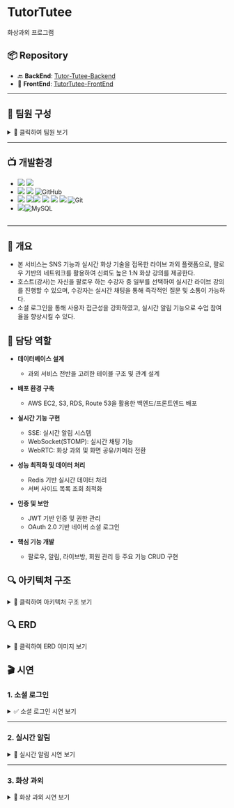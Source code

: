 <h1>TutorTutee</h1>
화상과외 프로그램

## 📦 Repository

- 🔙 **BackEnd**: [Tutor-Tutee-Backend](https://github.com/moonjinho99/Tutor-Tutee-Backend)
- 🎨 **FrontEnd**: [TutorTutee-FrontEnd](https://github.com/ParkYongHo1/TutorTutee-FrontEnd)

---

## 👥 팀원 구성

<details>
  <summary>🔽 클릭하여 팀원 보기</summary>

  <br>

  ### 🛠 BackEnd
  | 이름 | 역할 | GitHub |
  |------|------|--------|
  | <img src="https://github.com/moonjinho99.png?size=50" width="50"> **문진호** | 백엔드 | [@moonjinho99](https://github.com/moonjinho99) |
  | <img src="https://github.com/qldmq.png?size=50" width="50"> **김서현** | 백엔드 | [@qldmq](https://github.com/qldmq) |

  ### 🎨 FrontEnd
  | 이름 | 역할 | GitHub |
  |------|------|--------|
  | <img src="https://github.com/ParkYongHo1.png?size=50" width="50"> **박용호** | 프론트엔드 | [@ParkYongHo1](https://github.com/ParkYongHo1) |

</details>

---

## 📺 개발환경
- <img src="https://img.shields.io/badge/IDE-%23121011?style=for-the-badge"> <img src="https://img.shields.io/badge/Eclipse-2C2255?style=for-the-badge&logo=Eclipse&logoColor=white"/>
- <img src="https://img.shields.io/badge/Tool-%23121011?style=for-the-badge"> <img src="https://img.shields.io/badge/MobaXterm-3A4655?style=for-the-badge&logo=MobaXterm&logoColor=white"/> ![GitHub](https://img.shields.io/badge/github-%23121011.svg?style=for-the-badge&logo=github&logoColor=white)
- <img src="https://img.shields.io/badge/Tech Stack-%23121011?style=for-the-badge"> <img src="https://img.shields.io/badge/java-%23ED8B00?style=for-the-badge&logo=openjdk&logoColor=white"><img src="https://img.shields.io/badge/17-515151?style=for-the-badge"> <img src="https://img.shields.io/badge/springboot-6DB33F?style=for-the-badge&logo=springboot&logoColor=white">
 <img src="https://img.shields.io/badge/AWS-232F3E?style=for-the-badge&logo=Amazon-AWS&logoColor=white"/> <img src="https://img.shields.io/badge/Redis-DC382D?style=for-the-badge&logo=Redis&logoColor=white"> 
![Git](https://img.shields.io/badge/git-%23F05033.svg?style=for-the-badge&logo=git&logoColor=white) 
- <img src="https://img.shields.io/badge/Database-%23121011?style=for-the-badge">![MySQL](https://img.shields.io/badge/mysql-%2300f.svg?style=for-the-badge&logo=mysql&logoColor=white)
<br/><br/>
<hr>

## 🚩 개요
- 본 서비스는 SNS 기능과 실시간 화상 기술을 접목한 라이브 과외 플랫폼으로, 팔로우 기반의 네트워크를 활용하여 신뢰도 높은 1:N 화상 강의를 제공한다.
- 호스트(강사)는 자신을 팔로우 하는 수강자 중 일부를 선택하여 실시간 라이브 강의를 진행할 수 있으며, 수강자는 실시간 채팅을 통해 즉각적인 질문 및 소통이 가능하다.
 - 소셜 로그인을 통해 사용자 접근성을 강화하였고, 실시간 알림 기능으로 수업 참여율을 향상시킬 수 있다.


## 📝 담당 역할

- **데이터베이스 설계**  
  - 과외 서비스 전반을 고려한 테이블 구조 및 관계 설계

- **배포 환경 구축**  
  - AWS EC2, S3, RDS, Route 53을 활용한 백엔드/프론트엔드 배포

- **실시간 기능 구현**  
  - SSE: 실시간 알림 시스템  
  - WebSocket(STOMP): 실시간 채팅 기능  
  - WebRTC: 화상 과외 및 화면 공유/카메라 전환

- **성능 최적화 및 데이터 처리**  
  - Redis 기반 실시간 데이터 처리  
  - 서버 사이드 목록 조회 최적화

- **인증 및 보안**  
  - JWT 기반 인증 및 권한 관리  
  - OAuth 2.0 기반 네이버 소셜 로그인

- **핵심 기능 개발**  
  - 팔로우, 알림, 라이브방, 회원 관리 등 주요 기능 CRUD 구현


## 🔍 아키텍처 구조

<details>
  <summary>📌 클릭하여 아키텍처 구조 보기</summary>

  <br>

  ![아키텍처 구조 이미지](https://github.com/user-attachments/assets/2f8c6ffe-b40f-42b1-9de2-716b7d2386f3)


</details>



## 🔍 ERD

<details>
  <summary>📌 클릭하여 ERD 이미지 보기</summary>

  <br>

  ![ERD 이미지](https://github.com/user-attachments/assets/e59a4faf-c5b8-4807-8b57-523de13217b6)

</details>

## 🎬 시연

### 1. 소셜 로그인

<details>
  <summary>✅ 소셜 로그인 시연 보기</summary>

  <br>

  ![소셜 로그인](https://github.com/your-repo/assets/social-login.gif)

</details>

---

### 2. 실시간 알림

<details>
  <summary>🔔 실시간 알림 시연 보기</summary>

  <br>

  - 팔로우/팔로잉 알림  
  - 강의 시작 알림  
  - 게시글 작성 및 좋아요/싫어요 알림  

  ![실시간 알림](https://github.com/your-repo/assets/realtime-notification.gif)

</details>

---

### 3. 화상 과외

<details>
  <summary>🎥 화상 과외 시연 보기</summary>

  <br>

  - 실시간 화면 공유  
  - 채팅 기능  

  ![화상 과외](https://github.com/your-repo/assets/video-tutoring.gif)

</details>


